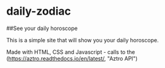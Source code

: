 # daily-zodiac
##See your daily horoscope

This is a simple site that will show you your daily horoscope. 

Made with HTML, CSS and Javascript - calls to the (https://aztro.readthedocs.io/en/latest/, "Aztro API")
